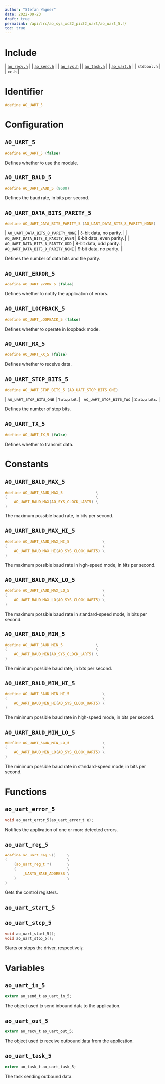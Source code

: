 ```yaml
---
author: "Stefan Wagner"
date: 2022-09-23
draft: true
permalink: /api/src/ao_sys_xc32_pic32_uart/ao_uart_5.h/
toc: true
---
```


# Include

| [`ao_recv.h`](../ao_sys/ao_recv.h.md) |
| [`ao_send.h`](../ao_sys/ao_send.h.md) |
| [`ao_sys.h`](ao_sys.h.md) |
| [`ao_task.h`](../ao_sys/ao_task.h.md) |
| [`ao_uart.h`](ao_uart.h.md) |
| `stdbool.h` |
| `xc.h` |

# Identifier

```c
#define AO_UART_5
```

# Configuration

## `AO_UART_5`

```c
#define AO_UART_5 (false)
```

Defines whether to use the module.

## `AO_UART_BAUD_5`

```c
#define AO_UART_BAUD_5 (9600)
```

Defines the baud rate, in bits per second.

## `AO_UART_DATA_BITS_PARITY_5`

```c
#define AO_UART_DATA_BITS_PARITY_5 (AO_UART_DATA_BITS_8_PARITY_NONE)
```

| `AO_UART_DATA_BITS_8_PARITY_NONE` | 8-bit data, no parity.   |
| `AO_UART_DATA_BITS_8_PARITY_EVEN` | 8-bit data, even parity. |
| `AO_UART_DATA_BITS_8_PARITY_ODD`  | 8-bit data, odd parity.  |
| `AO_UART_DATA_BITS_9_PARITY_NONE` | 9-bit data, no parity.   |

Defines the number of data bits and the parity.

## `AO_UART_ERROR_5`

```c
#define AO_UART_ERROR_5 (false)
```

Defines whether to notify the application of errors.

## `AO_UART_LOOPBACK_5`

```c
#define AO_UART_LOOPBACK_5 (false)
```

Defines whether to operate in loopback mode.

## `AO_UART_RX_5`

```c
#define AO_UART_RX_5 (false)
```

Defines whether to receive data.

## `AO_UART_STOP_BITS_5`

```c
#define AO_UART_STOP_BITS_5 (AO_UART_STOP_BITS_ONE)
```

| `AO_UART_STOP_BITS_ONE` | 1 stop bit.  |
| `AO_UART_STOP_BITS_TWO` | 2 stop bits. |

Defines the number of stop bits.

## `AO_UART_TX_5`

```c
#define AO_UART_TX_5 (false)
```

Defines whether to transmit data.

# Constants

## `AO_UART_BAUD_MAX_5`

```c
#define AO_UART_BAUD_MAX_5               \
(                                        \
    AO_UART_BAUD_MAX(AO_SYS_CLOCK_UART5) \
)
```

The maximum possible baud rate, in bits per second.

## `AO_UART_BAUD_MAX_HI_5`

```c
#define AO_UART_BAUD_MAX_HI_5               \
(                                           \
    AO_UART_BAUD_MAX_HI(AO_SYS_CLOCK_UART5) \
)
```

The maximum possible baud rate in high-speed mode, in bits per second.

## `AO_UART_BAUD_MAX_LO_5`

```c
#define AO_UART_BAUD_MAX_LO_5               \
(                                           \
    AO_UART_BAUD_MAX_LO(AO_SYS_CLOCK_UART5) \
)
```

The maximum possible baud rate in standard-speed mode, in bits per second.

## `AO_UART_BAUD_MIN_5`

```c
#define AO_UART_BAUD_MIN_5               \
(                                        \
    AO_UART_BAUD_MIN(AO_SYS_CLOCK_UART5) \
)
```

The minimum possible baud rate, in bits per second.

## `AO_UART_BAUD_MIN_HI_5`

```c
#define AO_UART_BAUD_MIN_HI_5               \
(                                           \
    AO_UART_BAUD_MIN_HI(AO_SYS_CLOCK_UART5) \
)
```

The minimum possible baud rate in high-speed mode, in bits per second.

## `AO_UART_BAUD_MIN_LO_5`

```c
#define AO_UART_BAUD_MIN_LO_5               \
(                                           \
    AO_UART_BAUD_MIN_LO(AO_SYS_CLOCK_UART5) \
)
```

The minimum possible baud rate in standard-speed mode, in bits per second.

# Functions

## `ao_uart_error_5`

```c
void ao_uart_error_5(ao_uart_error_t e);
```

Notifies the application of one or more detected errors.

## `ao_uart_reg_5`

```c
#define ao_uart_reg_5()     \
(                           \
    (ao_uart_reg_t *)       \
    (                       \
        _UART5_BASE_ADDRESS \
    )                       \
)
```

Gets the control registers.

## `ao_uart_start_5`
## `ao_uart_stop_5`

```c
void ao_uart_start_5();
void ao_uart_stop_5();
```

Starts or stops the driver, respectively.

# Variables

## `ao_uart_in_5`

```c
extern ao_send_t ao_uart_in_5;
```

The object used to send inbound data to the application.

## `ao_uart_out_5`

```c
extern ao_recv_t ao_uart_out_5;
```

The object used to receive outbound data from the application.

## `ao_uart_task_5`

```c
extern ao_task_t ao_uart_task_5;
```

The task sending outbound data.
